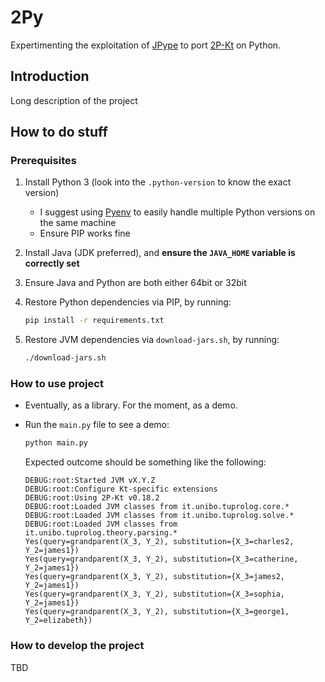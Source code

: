 # 2Py

Expertimenting the exploitation of [JPype](https://jpype.readthedocs.io) to port [2P-Kt](https://github.com/tuProlog/2p-kt) on Python.

## Introduction

Long description of the project

## How to do stuff

### Prerequisites

1. Install Python 3 (look into the `.python-version` to know the exact version)
    * I suggest using [Pyenv](https://github.com/pyenv/pyenv) to easily handle multiple Python versions on the same machine
    * Ensure PIP works fine

2. Install Java (JDK preferred), and **ensure the `JAVA_HOME` variable is correctly set**

3. Ensure Java and Python are both either 64bit or 32bit

4. Restore Python dependencies via PIP, by running:
    ```bash
    pip install -r requirements.txt
    ```

5. Restore JVM dependencies via `download-jars.sh`, by running:
    ```bash
    ./download-jars.sh
    ```

### How to use project

- Eventually, as a library. For the moment, as a demo.

- Run the `main.py` file to see a demo:
    ```bash
    python main.py
    ```

    Expected outcome should be something like the following:
    ```
    DEBUG:root:Started JVM vX.Y.Z
    DEBUG:root:Configure Kt-specific extensions
    DEBUG:root:Using 2P-Kt v0.18.2
    DEBUG:root:Loaded JVM classes from it.unibo.tuprolog.core.*
    DEBUG:root:Loaded JVM classes from it.unibo.tuprolog.solve.*
    DEBUG:root:Loaded JVM classes from it.unibo.tuprolog.theory.parsing.*
    Yes(query=grandparent(X_3, Y_2), substitution={X_3=charles2, Y_2=james1})
    Yes(query=grandparent(X_3, Y_2), substitution={X_3=catherine, Y_2=james1})
    Yes(query=grandparent(X_3, Y_2), substitution={X_3=james2, Y_2=james1})
    Yes(query=grandparent(X_3, Y_2), substitution={X_3=sophia, Y_2=james1})
    Yes(query=grandparent(X_3, Y_2), substitution={X_3=george1, Y_2=elizabeth})
    ```


### How to develop the project

TBD
